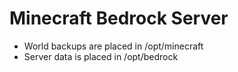 # Minecraft Bedrock Server

- World backups are placed in /opt/minecraft
- Server data is placed in /opt/bedrock
